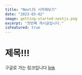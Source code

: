 ```yaml
---
title: "NextJS 시작해보기"
date: "2023-03-02"
image: getting-started-nextjs.png
excerpt: "첫번째 게시글입니다."
isFeatured: true
---
```


# 제목!!!

구글로 가는 링크입니다 [link](https://google.com)
